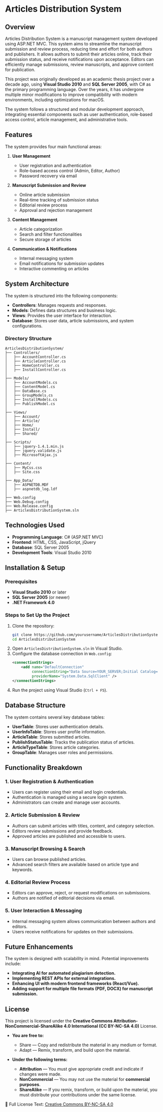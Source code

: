 # Articles Distribution System

## Overview

Articles Distribution System is a manuscript management system developed using ASP.NET MVC. This system aims to streamline the manuscript submission and review process, reducing time and effort for both authors and publishers. It allows authors to submit their articles online, track their submission status, and receive notifications upon acceptance. Editors can efficiently manage submissions, review manuscripts, and approve content for publication.

This project was originally developed as an academic thesis project over a decade ago, using **Visual Studio 2010** and **SQL Server 2005**, with C# as the primary programming language. Over the years, it has undergone multiple minor modifications to improve compatibility with modern environments, including optimizations for macOS.

The system follows a structured and modular development approach, integrating essential components such as user authentication, role-based access control, article management, and administrative tools.

## Features

The system provides four main functional areas:

1. **User Management**
   - User registration and authentication
   - Role-based access control (Admin, Editor, Author)
   - Password recovery via email

2. **Manuscript Submission and Review**
   - Online article submission
   - Real-time tracking of submission status
   - Editorial review process
   - Approval and rejection management

3. **Content Management**
   - Article categorization
   - Search and filter functionalities
   - Secure storage of articles

4. **Communication & Notifications**
   - Internal messaging system
   - Email notifications for submission updates
   - Interactive commenting on articles

## System Architecture

The system is structured into the following components:

- **Controllers**: Manages requests and responses.
- **Models**: Defines data structures and business logic.
- **Views**: Provides the user interface for interaction.
- **Database**: Stores user data, article submissions, and system configurations.

### Directory Structure

```
ArticlesDistributionSystem/
├── Controllers/
│   ├── AccountController.cs
│   ├── ArticleController.cs
│   ├── HomeController.cs
│   ├── InstallController.cs
│
├── Models/
│   ├── AccountModels.cs
│   ├── ContentModel.cs
│   ├── DataBase.cs
│   ├── GroupModels.cs
│   ├── InstallModels.cs
│   ├── PublishModel.cs
│
├── Views/
│   ├── Account/
│   ├── Article/
│   ├── Home/
│   ├── Install/
│   ├── Shared/
│
├── Scripts/
│   ├── jquery-1.4.1.min.js
│   ├── jquery.validate.js
│   ├── MicrosoftAjax.js
│
├── Content/
│   ├── MyCss.css
│   ├── Site.css
│
├── App_Data/
│   ├── ASPNETDB.MDF
│   ├── aspnetdb_log.ldf
│
├── Web.config
├── Web.Debug.config
├── Web.Release.config
├── ArticlesDistributionSystem.sln
```

## Technologies Used

- **Programming Language**: C# (ASP.NET MVC)
- **Frontend**: HTML, CSS, JavaScript, jQuery
- **Database**: SQL Server 2005
- **Development Tools**: Visual Studio 2010

## Installation & Setup

### Prerequisites

- **Visual Studio 2010** or later
- **SQL Server 2005** (or newer)
- **.NET Framework 4.0**

### Steps to Set Up the Project

1. Clone the repository:
   ```bash
   git clone https://github.com/yourusername/ArticlesDistributionSystem.git
   cd ArticlesDistributionSystem
   ```
2. Open `ArticlesDistributionSystem.sln` in Visual Studio.
3. Configure the database connection in `Web.config`:
   ```xml
   <connectionStrings>
       <add name="DefaultConnection"
            connectionString="Data Source=YOUR_SERVER;Initial Catalog=ASPNETDB;Integrated Security=True"
            providerName="System.Data.SqlClient" />
   </connectionStrings>
   ```
4. Run the project using Visual Studio (`Ctrl + F5`).

## Database Structure

The system contains several key database tables:

- **UserTable**: Stores user authentication details.
- **UserInfoTable**: Stores user profile information.
- **ArticleTable**: Stores submitted articles.
- **PublishStatusTable**: Tracks the publication status of articles.
- **ArticleTypeTable**: Stores article categories.
- **GroupTable**: Manages user roles and permissions.

## Functionality Breakdown

### **1. User Registration & Authentication**
- Users can register using their email and login credentials.
- Authentication is managed using a secure login system.
- Administrators can create and manage user accounts.

### **2. Article Submission & Review**
- Authors can submit articles with titles, content, and category selection.
- Editors review submissions and provide feedback.
- Approved articles are published and accessible to users.

### **3. Manuscript Browsing & Search**
- Users can browse published articles.
- Advanced search filters are available based on article type and keywords.

### **4. Editorial Review Process**
- Editors can approve, reject, or request modifications on submissions.
- Authors are notified of editorial decisions via email.

### **5. User Interaction & Messaging**
- Internal messaging system allows communication between authors and editors.
- Users receive notifications for updates on their submissions.

## Future Enhancements

The system is designed with scalability in mind. Potential improvements include:

- **Integrating AI for automated plagiarism detection.**
- **Implementing REST APIs for external integrations.**
- **Enhancing UI with modern frontend frameworks (React/Vue).**
- **Adding support for multiple file formats (PDF, DOCX) for manuscript submission.**

## License

This project is licensed under the **Creative Commons Attribution-NonCommercial-ShareAlike 4.0 International (CC BY-NC-SA 4.0)** License.

- **You are free to:**
  - Share — Copy and redistribute the material in any medium or format.
  - Adapt — Remix, transform, and build upon the material.

- **Under the following terms:**
  - **Attribution** — You must give appropriate credit and indicate if changes were made.
  - **NonCommercial** — You may not use the material for **commercial purposes**.
  - **ShareAlike** — If you remix, transform, or build upon the material, you must distribute your contributions under the same license.

📜 Full License Text: [Creative Commons BY-NC-SA 4.0](https://creativecommons.org/licenses/by-nc-sa/4.0/)




